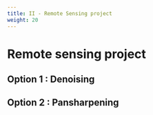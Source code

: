 ```yaml
---
title: II - Remote Sensing project
weight: 20
---
```


# Remote sensing project

## Option 1 : Denoising


## Option 2 : Pansharpening
